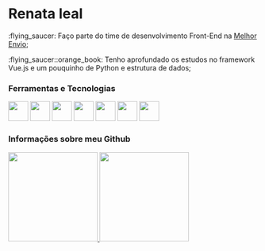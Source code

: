<div dsplay="inline-block">
  <h1 align="left">Renata leal</h1>

  <div display="inline-block">
    <p align="left"> :flying_saucer: Faço parte do time de desenvolvimento Front-End na <a href="https://melhorenvio.com.br//">Melhor Envio</a>;</p>
    <p align="left"> :flying_saucer::orange_book: Tenho aprofundado os estudos no framework Vue.js e um pouquinho de Python e estrutura de dados;</p>
    
  </div>
 </div>







### Ferramentas e Tecnologias
  <div>
   <img src="https://cdn.jsdelivr.net/gh/devicons/devicon/icons/html5/html5-original.svg" width="40" height="40"/>
   <img src="https://cdn.jsdelivr.net/gh/devicons/devicon/icons/css3/css3-original.svg" width="40" height="40" />
   <img src="https://cdn.jsdelivr.net/gh/devicons/devicon/icons/javascript/javascript-original.svg" width="40" height="40" />
   <img src="https://cdn.jsdelivr.net/gh/devicons/devicon/icons/vuejs/vuejs-original.svg" width="40" height="40"/>
   <img src="https://cdn.jsdelivr.net/gh/devicons/devicon/icons/nuxtjs/nuxtjs-original.svg" width="40" height="40"/>
   <img src="https://cdn.jsdelivr.net/gh/devicons/devicon/icons/python/python-original.svg" width="40" height="40"/>
   <img src="https://cdn.jsdelivr.net/gh/devicons/devicon/icons/django/django-plain.svg" width="40" height="40"/>
  </div>
  






### Informações sobre meu Github

<section>
<a href="https://github.com/renataleal335">
<img height="180em" src="https://github-readme-stats.vercel.app/api/top-langs/?username=renataleal335&layout=compact&langs_count=7&theme=merko"/>
<img height="180em" src="https://github-readme-stats.vercel.app/api?username=renataleal335&show_icons=true&theme=merko&include_all_commits=true&count_private=true"/>
  
</section>
 




